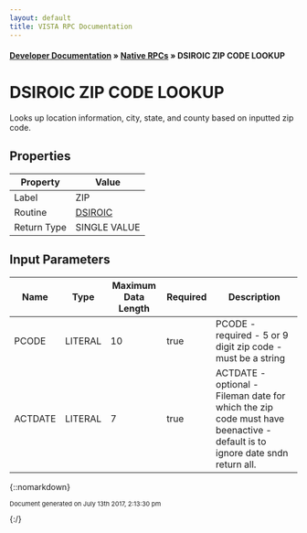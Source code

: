 ```yaml
---
layout: default
title: VISTA RPC Documentation
---
```


#### [Developer Documentation](../index) &#187; [Native RPCs](TableOfContents) &#187; DSIROIC ZIP CODE LOOKUP<br/>
# DSIROIC ZIP CODE LOOKUP

Looks up location information, city, state, and county based on inputted zip code.

## Properties

Property | Value
--- | ---
Label | ZIP
Routine | [DSIROIC](http://code.osehra.org/dox/Routine_DSIROIC_source.html)
Return Type | SINGLE VALUE


## Input Parameters

Name | Type | Maximum Data Length | Required | Description
--- | --- | --- | --- | ---
PCODE | LITERAL | 10 | true | PCODE - required - 5 or 9 digit zip code - must be a string
ACTDATE | LITERAL | 7 | true | ACTDATE - optional - Fileman date for which the zip code must have beenactive - default is to ignore date sndn return all.



{::nomarkdown} <br/><p style="font-size: 11px">Document generated on July 13th 2017, 2:13:30 pm</p>{:/}